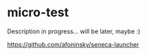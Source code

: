 # micro-test
Description in progress... will be later, maybe :)

https://github.com/afoninsky/seneca-launcher
